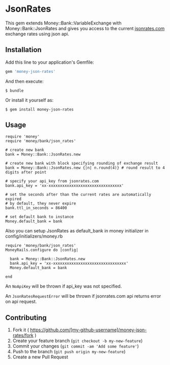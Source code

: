 # JsonRates

This gem extends Money::Bank::VariableExchange with Money::Bank::JsonRates and gives you access to the current [jsonrates.com](http://jsonrates.com/) exchange rates using json api.

## Installation

Add this line to your application's Gemfile:

```ruby
gem 'money-json-rates'
```

And then execute:

    $ bundle

Or install it yourself as:

    $ gem install money-json-rates

## Usage

    require 'money'
    require 'money/bank/json_rates'

    # create new bank
    bank = Money::Bank::JsonRates.new

    # create new bank with block specifying rounding of exchange result
    bank = Money::Bank::JsonRates.new {|n| n.round(4)} # round result to 4 digits after point

    # specify your api_key from jsonrates.com
    bank.api_key = 'xx-xxxxxxxxxxxxxxxxxxxxxxxxxxxxxxxx'

    # set the seconds after than the current rates are automatically expired
    # by default, they never expire
    bank.ttl_in_seconds = 86400

    # set default bank to instance
    Money.default_bank = bank

Also you can setup JsonRates as default_bank in money initializer in config/initializers/money.rb

    require 'money/bank/json_rates'
    MoneyRails.configure do |config|

      bank = Money::Bank::JsonRates.new
      bank.api_key = 'xx-xxxxxxxxxxxxxxxxxxxxxxxxxxxxxxxx'
      Money.default_bank = bank

    end

An `NoApiKey` will be thrown if api_key was not specified.

An `JsonRatesRequestError` will be thrown if jsonrates.com api returns error on api request.

## Contributing

1. Fork it ( https://github.com/[my-github-username]/money-json-rates/fork )
2. Create your feature branch (`git checkout -b my-new-feature`)
3. Commit your changes (`git commit -am 'Add some feature'`)
4. Push to the branch (`git push origin my-new-feature`)
5. Create a new Pull Request
